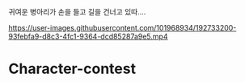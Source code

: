 
귀여운 병아리가 손을 들고 길을 건너고 있따....




https://user-images.githubusercontent.com/101968934/192733200-93febfa9-d8c3-4fc1-9364-dcd85287a9e5.mp4




# Character-contest
